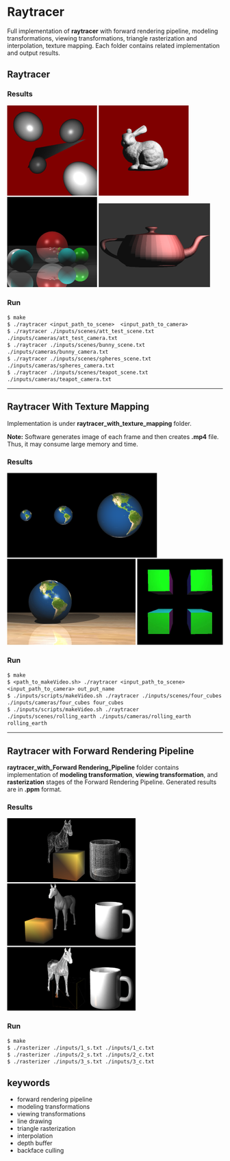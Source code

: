 # Raytracer



Full implementation of **raytracer** with forward rendering pipeline, modeling transformations, viewing transformations, triangle rasterization and interpolation, texture mapping. Each folder contains related implementation and output results.



## Raytracer


### Results
<p float="left">
  <img src="./raytracer/output/att_test.png" width="210" />
  <img src="./raytracer/output/bunny.png" width="210" /> 
  <img src="./raytracer/output/spheres.png" width="210" />
  <img src="./raytracer/output/teapot.png" width="260" />
</p>

### Run
```
$ make 
$ ./raytracer <input_path_to_scene>  <input_path_to_camera> 
$ ./raytracer ./inputs/scenes/att_test_scene.txt ./inputs/cameras/att_test_camera.txt
$ ./raytracer ./inputs/scenes/bunny_scene.txt ./inputs/cameras/bunny_camera.txt 
$ ./raytracer ./inputs/scenes/spheres_scene.txt ./inputs/cameras/spheres_camera.txt
$ ./raytracer ./inputs/scenes/teapot_scene.txt ./inputs/cameras/teapot_camera.txt 
```






***

## Raytracer With Texture Mapping

Implementation is under **raytracer_with_texture_mapping** folder. 

**Note:** Software generates image of each frame and then creates **.mp4** file. Thus, it may consume large memory and time.

### Results
<p float="left">
  <img src="./raytracer_with_texture_mapping/output/three_spheres.png" width="350" />
  <img src="./raytracer_with_texture_mapping/output/rolling.gif" width="300" /> 
  <img src="./raytracer_with_texture_mapping/output/cube.gif" width="200" />
</p>


### Run
```
$ make 
$ <path_to_makeVideo.sh> ./raytracer <input_path_to_scene>  <input_path_to_camera> out_put_name
$ ./inputs/scripts/makeVideo.sh ./raytracer ./inputs/scenes/four_cubes ./inputs/cameras/four_cubes four_cubes
$ ./inputs/scripts/makeVideo.sh ./raytracer ./inputs/scenes/rolling_earth ./inputs/cameras/rolling_earth rolling_earth
```










***

## Raytracer with Forward Rendering Pipeline

**raytracer_with_Forward Rendering_Pipeline** folder contains implementation of  **modeling transformation**, **viewing transformation**, and **rasterization** stages of the Forward Rendering Pipeline. Generated results are in **.ppm** format.


### Results
<p float="left">
  <img src="./raytracer_with_Forward Rendering_Pipeline/results/1.png" width="300" />
  <img src="./raytracer_with_Forward Rendering_Pipeline/results/2.png" width="300" /> 
  <img src="./raytracer_with_Forward Rendering_Pipeline/results/3.png" width="300" />
</p>


### Run

```
$ make 
$ ./rasterizer ./inputs/1_s.txt ./inputs/1_c.txt
$ ./rasterizer ./inputs/2_s.txt ./inputs/2_c.txt
$ ./rasterizer ./inputs/3_s.txt ./inputs/3_c.txt

```








## keywords
- forward rendering pipeline
- modeling transformations 
- viewing transformations 
- line drawing
- triangle rasterization
- interpolation
- depth buffer
- backface culling



